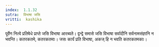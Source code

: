 ```yaml
---
index:  1.1.32
sutra:  विभाषा जसि
vritti:  kashika 
---
```


पूर्वेण नित्ये प्रतिषेधे प्राप्ते जसि विभाषा आरब्यते। द्वन्द्वे समासे जसि विभाषा सर्वादीनि सर्वनामसंज्ञानि न भवन्ति। कतरकतमे, कतरकतमाः। जसः कार्यं प्रति विभाषा, अकज् हि न भवति कतरकतमकाः।

